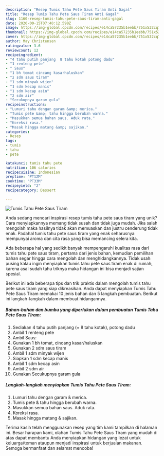 ```yaml
---
description: "Resep Tumis Tahu Pete Saus Tiram Anti Gagal"
title: "Resep Tumis Tahu Pete Saus Tiram Anti Gagal"
slug: 1160-resep-tumis-tahu-pete-saus-tiram-anti-gagal
date: 2020-09-15T07:40:12.598Z
image: https://img-global.cpcdn.com/recipes/e14ca57235b1eebb/751x532cq70/tumis-tahu-pete-saus-tiram-foto-resep-utama.jpg
thumbnail: https://img-global.cpcdn.com/recipes/e14ca57235b1eebb/751x532cq70/tumis-tahu-pete-saus-tiram-foto-resep-utama.jpg
cover: https://img-global.cpcdn.com/recipes/e14ca57235b1eebb/751x532cq70/tumis-tahu-pete-saus-tiram-foto-resep-utama.jpg
author: May Christensen
ratingvalue: 3.6
reviewcount: 12
recipeingredient:
- "4 tahu putih panjang  8 tahu kotak potong dadu"
- "1 renteng pete"
- " Saus"
- "1 bh tomat cincang kasarhaluskan"
- "2 sdm saus tiram"
- "1 sdm minyak wijen"
- "1 sdm kecap manis"
- "1 sdm kecap asin"
- "2 sdm air"
- "Secukupnya garam gula"
recipeinstructions:
- "Lumuri tahu dengan garam &amp; merica."
- "Tumis pete &amp; tahu hingga berubah warna."
- "Masukkan semua bahan saus. Aduk rata."
- "Koreksi rasa."
- "Masak hingga matang &amp; sajikan."
categories:
- Resep
tags:
- tumis
- tahu
- pete

katakunci: tumis tahu pete 
nutrition: 106 calories
recipecuisine: Indonesian
preptime: "PT12M"
cooktime: "PT33M"
recipeyield: "2"
recipecategory: Dessert

---
```



![Tumis Tahu Pete Saus Tiram](https://img-global.cpcdn.com/recipes/e14ca57235b1eebb/751x532cq70/tumis-tahu-pete-saus-tiram-foto-resep-utama.jpg)

Anda sedang mencari inspirasi resep tumis tahu pete saus tiram yang unik? Cara menyiapkannya memang tidak susah dan tidak juga mudah. Jika salah mengolah maka hasilnya tidak akan memuaskan dan justru cenderung tidak enak. Padahal tumis tahu pete saus tiram yang enak seharusnya mempunyai aroma dan cita rasa yang bisa memancing selera kita.



Ada beberapa hal yang sedikit banyak mempengaruhi kualitas rasa dari tumis tahu pete saus tiram, pertama dari jenis bahan, kemudian pemilihan bahan segar hingga cara mengolah dan menghidangkannya. Tidak usah pusing kalau ingin menyiapkan tumis tahu pete saus tiram enak di rumah, karena asal sudah tahu triknya maka hidangan ini bisa menjadi sajian spesial.


Berikut ini ada beberapa tips dan trik praktis dalam mengolah tumis tahu pete saus tiram yang siap dikreasikan. Anda dapat menyiapkan Tumis Tahu Pete Saus Tiram memakai 10 jenis bahan dan 5 langkah pembuatan. Berikut ini langkah-langkah dalam membuat hidangannya.

<!--inarticleads1-->

##### Bahan-bahan dan bumbu yang diperlukan dalam pembuatan Tumis Tahu Pete Saus Tiram:

1. Sediakan 4 tahu putih panjang (= 8 tahu kotak), potong dadu
1. Ambil 1 renteng pete
1. Ambil  Saus:
1. Gunakan 1 bh tomat, cincang kasar/haluskan
1. Gunakan 2 sdm saus tiram
1. Ambil 1 sdm minyak wijen
1. Siapkan 1 sdm kecap manis
1. Ambil 1 sdm kecap asin
1. Ambil 2 sdm air
1. Gunakan Secukupnya garam gula




<!--inarticleads2-->

##### Langkah-langkah menyiapkan Tumis Tahu Pete Saus Tiram:

1. Lumuri tahu dengan garam &amp; merica.
1. Tumis pete &amp; tahu hingga berubah warna.
1. Masukkan semua bahan saus. Aduk rata.
1. Koreksi rasa.
1. Masak hingga matang &amp; sajikan.




Terima kasih telah menggunakan resep yang tim kami tampilkan di halaman ini. Besar harapan kami, olahan Tumis Tahu Pete Saus Tiram yang mudah di atas dapat membantu Anda menyiapkan hidangan yang lezat untuk keluarga/teman ataupun menjadi inspirasi untuk berjualan makanan. Semoga bermanfaat dan selamat mencoba!
